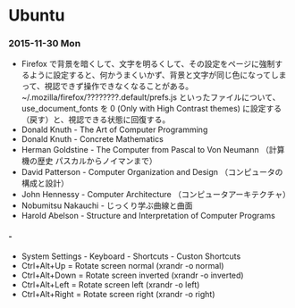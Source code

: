# Ubuntu

### 2015-11-30 Mon

- Firefox で背景を暗くして、文字を明るくして、その設定をページに強制するように設定すると、何かうまくいかず、背景と文字が同じ色になってしまって、視認できず操作できなくなることがある。~/.mozilla/firefox/????????.default/prefs.js といったファイルについて、use_document_fonts を 0 (Only with High Contrast themes) に設定する（戻す）と、視認できる状態に回復する。
- Donald Knuth - The Art of Computer Programming
- Donald Knuth - Concrete Mathematics
- Herman Goldstine - The Computer from Pascal to Von Neumann （計算機の歴史 パスカルからノイマンまで）
- David Patterson - Computer Organization and Design （コンピュータの構成と設計）
- John Hennessy - Computer Architecture （コンピュータアーキテクチャ）
- Nobumitsu Nakauchi - じっくり学ぶ曲線と曲面
- Harold Abelson - Structure and Interpretation of Computer Programs

#### -

- System Settings - Keyboard - Shortcuts - Custon Shortcuts
- Ctrl+Alt+Up = Rotate screen normal (xrandr -o normal)
- Ctrl+Alt+Down = Rotate screen inverted (xrandr -o inverted)
- Ctrl+Alt+Left = Rotate screen left (xrandr -o left)
- Ctrl+Alt+Right = Rotate screen right (xrandr -o right)
